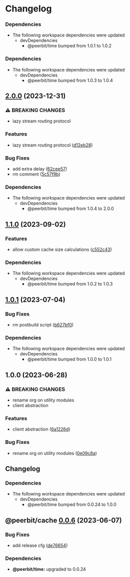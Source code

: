 # Changelog

### Dependencies

* The following workspace dependencies were updated
  * devDependencies
    * @peerbit/time bumped from 1.0.1 to 1.0.2

### Dependencies

* The following workspace dependencies were updated
  * devDependencies
    * @peerbit/time bumped from 1.0.3 to 1.0.4

## [2.0.0](https://github.com/dao-xyz/peerbit/compare/cache-v1.1.1...cache-v2.0.0) (2023-12-31)


### ⚠ BREAKING CHANGES

* lazy stream routing protocol

### Features

* lazy stream routing protocol ([d12eb28](https://github.com/dao-xyz/peerbit/commit/d12eb2843b46c33fcbda5c97422cb263ab9f79a0))


### Bug Fixes

* add extra delay ([62cee57](https://github.com/dao-xyz/peerbit/commit/62cee574f9ffb211563c3fe08d3ee718595bac7a))
* rm comment ([5c57f9b](https://github.com/dao-xyz/peerbit/commit/5c57f9ba524faa33731f307282ca42e16f7ce94c))


### Dependencies

* The following workspace dependencies were updated
  * devDependencies
    * @peerbit/time bumped from 1.0.4 to 2.0.0

## [1.1.0](https://github.com/dao-xyz/peerbit/compare/cache-v1.0.2...cache-v1.1.0) (2023-09-02)


### Features

* allow custom cache size calculations ([c552c43](https://github.com/dao-xyz/peerbit/commit/c552c4366ed1faaa4923a5cf92031eab90ce750e))


### Dependencies

* The following workspace dependencies were updated
  * devDependencies
    * @peerbit/time bumped from 1.0.2 to 1.0.3

## [1.0.1](https://github.com/dao-xyz/peerbit/compare/cache-v1.0.0...cache-v1.0.1) (2023-07-04)


### Bug Fixes

* rm postbuild script ([b627bf0](https://github.com/dao-xyz/peerbit/commit/b627bf0dcdb99d24ac8c9055586e72ea2d174fcc))


### Dependencies

* The following workspace dependencies were updated
  * devDependencies
    * @peerbit/time bumped from 1.0.0 to 1.0.1

## 1.0.0 (2023-06-28)


### ⚠ BREAKING CHANGES

* rename org on utility modules
* client abstraction

### Features

* client abstraction ([6a1226d](https://github.com/dao-xyz/peerbit/commit/6a1226d4f8fc6deb167bff86cf7bdd6227c01a6b))


### Bug Fixes

* rename org on utility modules ([0e09c8a](https://github.com/dao-xyz/peerbit/commit/0e09c8a29487205e02e45cc7f1e214450f96cb38))

## Changelog

### Dependencies

* The following workspace dependencies were updated
  * devDependencies
    * @peerbit/time bumped from 0.0.24 to 1.0.0

## @peerbit/cache [0.0.6](https://github.com/dao-xyz/peerbit/compare/@peerbit/cache@0.0.5...@peerbit/cache@0.0.6) (2023-06-07)


### Bug Fixes

* add release cfg ([de76654](https://github.com/dao-xyz/peerbit/commit/de766548f8106804d319e8b51e9607f2a3f60726))





### Dependencies

* **@peerbit/time:** upgraded to 0.0.24
